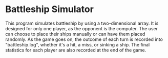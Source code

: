 # Battleship Simulator

This program simulates battleship by using a two-dimensional array. It is 
designed for only one player, as the opponent is the computer. The user can
choose to place their ships manually or can have them placed randomly.
As the game goes on, the outcome of each turn is recorded into "battleship.log", 
whether it's a hit, a miss, or sinking a ship. The final statistics for each 
player are also recorded at the end of the game. 

